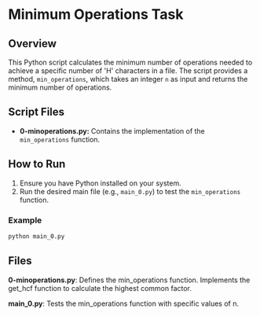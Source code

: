 # Minimum Operations Task

## Overview
This Python script calculates the minimum number of operations needed to achieve a specific number of 'H' characters in a file. The script provides a method, `min_operations`, which takes an integer `n` as input and returns the minimum number of operations.

## Script Files
- **0-minoperations.py:** Contains the implementation of the `min_operations` function.
  
## How to Run
1. Ensure you have Python installed on your system.
2. Run the desired main file (e.g., `main_0.py`) to test the `min_operations` function.

### Example
```bash
python main_0.py
```
## Files
**0-minoperations.py**:
Defines the min_operations function.
Implements the get_hcf function to calculate the highest common factor.

**main_0.py**:
Tests the min_operations function with specific values of n.
